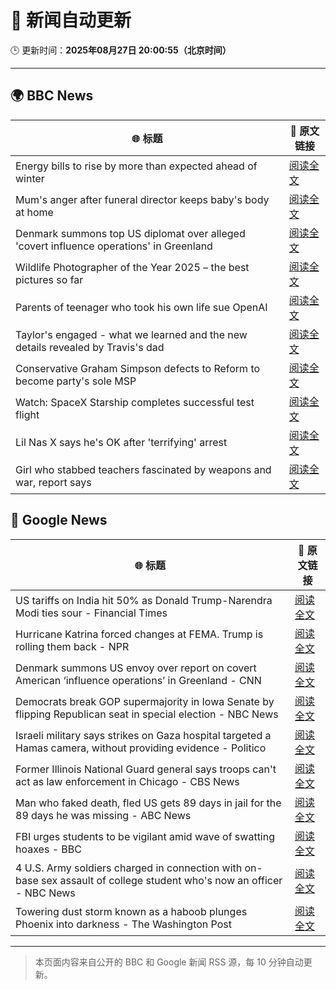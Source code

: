 # 🧠 新闻自动更新

🕒 更新时间：**2025年08月27日 20:00:55（北京时间）**

---

## 🌍 BBC News

| 🌐 标题 | 🔗 原文链接 |
|--------|-------------|
| Energy bills to rise by more than expected ahead of winter | [阅读全文](https://www.bbc.com/news/articles/c78zgz7j576o?at_medium=RSS&at_campaign=rss) |
| Mum's anger after funeral director keeps baby's body at home | [阅读全文](https://www.bbc.com/news/articles/c4gjr0ylenzo?at_medium=RSS&at_campaign=rss) |
| Denmark summons top US diplomat over alleged 'covert influence operations' in Greenland | [阅读全文](https://www.bbc.com/news/articles/c0j9l08902eo?at_medium=RSS&at_campaign=rss) |
| Wildlife Photographer of the Year 2025 – the best pictures so far | [阅读全文](https://www.bbc.com/news/articles/c70r7plrdndo?at_medium=RSS&at_campaign=rss) |
| Parents of teenager who took his own life sue OpenAI | [阅读全文](https://www.bbc.com/news/articles/cgerwp7rdlvo?at_medium=RSS&at_campaign=rss) |
| Taylor's engaged - what we learned and the new details revealed by Travis's dad | [阅读全文](https://www.bbc.com/news/articles/c4gzdpk3xwjo?at_medium=RSS&at_campaign=rss) |
| Conservative Graham Simpson defects to Reform to become party's sole MSP | [阅读全文](https://www.bbc.com/news/articles/cr74kg1vg4jo?at_medium=RSS&at_campaign=rss) |
| Watch: SpaceX Starship completes successful test flight | [阅读全文](https://www.bbc.com/news/videos/cd0dxg4kxg1o?at_medium=RSS&at_campaign=rss) |
| Lil Nas X says he's OK after 'terrifying' arrest | [阅读全文](https://www.bbc.com/news/articles/c5ylv15xd0xo?at_medium=RSS&at_campaign=rss) |
| Girl who stabbed teachers fascinated by weapons and war, report says | [阅读全文](https://www.bbc.com/news/articles/ceqye7n8l88o?at_medium=RSS&at_campaign=rss) |

## 📰 Google News

| 🌐 标题 | 🔗 原文链接 |
|--------|-------------|
| US tariffs on India hit 50% as Donald Trump-Narendra Modi ties sour - Financial Times | [阅读全文](https://news.google.com/rss/articles/CBMicEFVX3lxTE5OdTItTEVBdU5PNmtkMXRtUTA5azIyMVprZ3dDX0RTeGJmaUktdWF3ajA0cWU2clZya1kxRXdQaXhZOWFMWnk1YWhkc0JWVTloMExfcGlaZ2VrYndnTm5IR1NIQUNfY3hrZU9tX2JscHI?oc=5) |
| Hurricane Katrina forced changes at FEMA. Trump is rolling them back - NPR | [阅读全文](https://news.google.com/rss/articles/CBMifkFVX3lxTE1qZTR0SlNvUHhXRV84c2J0V2lOTUZMcVU5S21CN0dRWnVpZDg1ZmlxSUgtd1hIeWQwaVcwVkhFa1VLQnpfaW1PcDUwQUpRYWJGSldlVnQ1WUJqOVF3UlZvRVVSSmZ2aGhLNFJ3QnVsTkJqck81U0h6X0g1cWhJUQ?oc=5) |
| Denmark summons US envoy over report on covert American ‘influence operations’ in Greenland - CNN | [阅读全文](https://news.google.com/rss/articles/CBMigwFBVV95cUxPTVRVc1ZUNnBSSXlUQ1llSWpUU0tzQjk1d0d5YUFkS0VfdHU1RThhbEhQQ0ItRnREcnBkRGNDa3B3SnRzSFBILU5nellESFRDWHE3V1luNkk5SFdueU91VU1pMHZXOVlnbTVONzdaaVBDRzUzQlZNZFJPbGREOWxqcDhLVQ?oc=5) |
| Democrats break GOP supermajority in Iowa Senate by flipping Republican seat in special election - NBC News | [阅读全文](https://news.google.com/rss/articles/CBMisgFBVV95cUxPRU1CUWZfakJGS2tQNzFwVXdQbWtpRTJXcUtPN2d3VDlTUFdhLTEzcFkwX0lYVXk4RG9lMmpGWlpHaUxXWkl5Y2Z3NUo2YS0wZFhxYWRqR0tVcDYtZEpFd2ZseVBuSTk1SmotUUNQRW9aS1VKNVk5ZlM5eWU5Vy1NdDlxVGMzdTB3NXN3WUNidDJ1aXNIdGxseWtTemZWZC1hcDliT2o3ZUE5LVJkaVpvMkN30gFWQVVfeXFMTjV1RUdIVUllVWpNaGc4OW95Y3ZOdG5Za0V2clhVdVNNNE9qamV3alA3akxRX1prRVlKUnlUVUYtekFITEJ2VTBsME9vQktQOUhrckJUZmc?oc=5) |
| Israeli military says strikes on Gaza hospital targeted a Hamas camera, without providing evidence - Politico | [阅读全文](https://news.google.com/rss/articles/CBMi4AFBVV95cUxPbk5JQl8xODNuRU9QWjdUV2xiMndGM2ZXODVXMlY1ZV9nNEpld1ZTaGJGbHA2QWhsV0Q1VWFjRHZOaEJuZ3F5VEFaQXAzS1NSUG9wS2pUQUpZdDhqdUJDMWxGckZ3OGlfT0lyMkFWRXAwLUs0NFlKUHk1VkZRbFp2RUxTckVsTm5CZ2dUTTJMZHRGYlQtd3E2N2E0ZzRnZlk0V2RXN2NLUVE0bTdVemVXaHAyZlVJRGdPNjYwa3hXdFBuMWZTcE1sSk53X1g5WDFnVkpUbU9rMDNGRlVwQXZLdw?oc=5) |
| Former Illinois National Guard general says troops can't act as law enforcement in Chicago - CBS News | [阅读全文](https://news.google.com/rss/articles/CBMioAFBVV95cUxQeVkzdGdQSE93azlfRnZEVm9fblkyT1p1a29WUWNJeGs0RXJid09ZR0F0aXZiREc4XzAtQzczNG1OV2VZWFZrZlNaSnVFQUZJYkZ4WmhIY25zSGRKZ1JCUVhUcVQ5RE1XZ0RvVHNfZk1hZzgwUEtsaHlycmVydzJocXNXMGNVcmh1QTJWZDRXb1BrRFM3WDVWLUJGaHd3Um5H?oc=5) |
| Man who faked death, fled US gets 89 days in jail for the 89 days he was missing - ABC News | [阅读全文](https://news.google.com/rss/articles/CBMiiAFBVV95cUxQSWVaaWRpTWR4ZEE4eXQzeEhlNF9sWldiN0NUekI3OVoyN0MxaThFOVBjZ296SEdSZVBGX19ZSFhfUTNsUkJBeFRWNTA3TWxhYWJPRlZQTnJsVWlWcUhyOTRxWHJWTEVlai1EVGRieXM1RXZQNFBzTkI5cWU5SmY0c3FkcW9lYm1U0gGOAUFVX3lxTE1RS3gyRHoyUExhc2dlTUVoUmQ4SmU1VXdJUXU4UDVIMEd3c19lNnR1YnA2ZU5ta0I4N3pkZWZ0SjFKR0tvNldmZFJ0TTc5SG5LLXlqU2xRdXNmb2NTM1ZRdUtrajQ2THdJNzVXSnhJTUIwQUFCX2VueTB1Tk1ETVVvSS1kX1BGWXFuSEdOdHc?oc=5) |
| FBI urges students to be vigilant amid wave of swatting hoaxes - BBC | [阅读全文](https://news.google.com/rss/articles/CBMiWkFVX3lxTE1JbjNFS0xvQXZCZDZsRVJEWWtBOXE1eWpld2FFalZfZUVHVmdieUFzVHlMNEZkajEtUzdkWjNhd3JfNlZFLXBUZlJOcWF0STZPSEVZQkVWeHRWUdIBX0FVX3lxTE5iRXhxVGRQV2lseERmVlJwQjE0SkhrcURfN3U2ZDdaa0d4UnkyOVVXWm01R0V5ZmEzSHYwQjZEMDJLZTZmc19oNXJXajJCZDY3bnRsQTNxN1RYUU5DNnFR?oc=5) |
| 4 U.S. Army soldiers charged in connection with on-base sex assault of college student who's now an officer - NBC News | [阅读全文](https://news.google.com/rss/articles/CBMiugFBVV95cUxNdmtkRjZ4ZWx6TGdkaG1TZzRhb3dXMUY2M3V2TVZCSG5jeFJKYkJNSzREWGJPdVplS1JubGcySU8xUk9yUWZ5V0p0cDRoU0FuenVIUkY0eGMyVjNJTE1TTTN2TG5GbTJRbmVLOHM5VjYzV3R3X1lQa0V5RGJVeExLVTg5NTFEOWdweVNZREpNNC13TklJWVl2SEs3SlZWUGlKM1BtS0dVUWxDd0x4Wmhwc2ZLTk9vNE5tWFHSAVZBVV95cUxNVmtDdWw5QjZRYmNiRW1iT0o1dFpSQkN3SlRfYktxNDF5bGRQdzN6NUlfM21TdW9GREJrOW0yRnhJczB4X2tnc0NWd21Pdy1oVktFMHFqZw?oc=5) |
| Towering dust storm known as a haboob plunges Phoenix into darkness - The Washington Post | [阅读全文](https://news.google.com/rss/articles/CBMinAFBVV95cUxQbmNHXzRvcXhNVDBCNFZqdjFWeGlnaWJoQVpZTEMwOE9FQWxkS1pyQUM1Zk5iMF8zZUdIUUZtMXd2UGlDem1VNWlWZFhyYmZaeWtaYzNLdTczNEJpSEQ5LVlYTVhwWEZUQ1pFYTB2dmJ4VTE4YnJMclJyWDRXaG9OSG1Yb2wyYUVscDdJSEFoQ241VWQySTh5b0JVbTQ?oc=5) |

---
> 本页面内容来自公开的 BBC 和 Google 新闻 RSS 源，每 10 分钟自动更新。